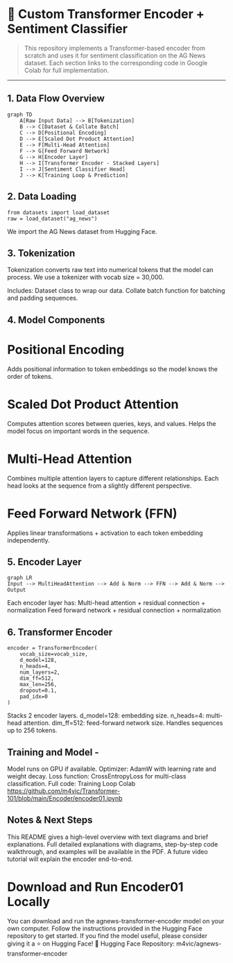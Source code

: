 # 🧠 Custom Transformer Encoder + Sentiment Classifier

> This repository implements a Transformer-based encoder from scratch and uses it for sentiment classification on the AG News dataset. Each section links to the corresponding code in Google Colab for full implementation.

---

## 1. Data Flow Overview

```mermaid
graph TD
    A[Raw Input Data] --> B[Tokenization]
    B --> C[Dataset & Collate Batch]
    C --> D[Positional Encoding]
    D --> E[Scaled Dot Product Attention]
    E --> F[Multi-Head Attention]
    F --> G[Feed Forward Network]
    G --> H[Encoder Layer]
    H --> I[Transformer Encoder - Stacked Layers]
    I --> J[Sentiment Classifier Head]
    J --> K[Training Loop & Prediction]

```

## 2. Data Loading 
```
from datasets import load_dataset
raw = load_dataset("ag_news")
```
We import the AG News dataset from Hugging Face.


## 3. Tokenization
Tokenization converts raw text into numerical tokens that the model can process.
We use a tokenizer with vocab size = 30,000.

Includes:
Dataset class to wrap our data.
Collate batch function for batching and padding sequences.


## 4. Model Components
# Positional Encoding
Adds positional information to token embeddings so the model knows the order of tokens.

# Scaled Dot Product Attention

Computes attention scores between queries, keys, and values.
Helps the model focus on important words in the sequence.

# Multi-Head Attention
Combines multiple attention layers to capture different relationships.
Each head looks at the sequence from a slightly different perspective.

# Feed Forward Network (FFN)
Applies linear transformations + activation to each token embedding independently.


## 5. Encoder Layer
```
graph LR
Input --> MultiHeadAttention --> Add & Norm --> FFN --> Add & Norm --> Output
```
Each encoder layer has:
Multi-head attention + residual connection + normalization
Feed forward network + residual connection + normalization

## 6. Transformer Encoder
```
encoder = TransformerEncoder(
    vocab_size=vocab_size,
    d_model=128,
    n_heads=4,
    num_layers=2,
    dim_ff=512,
    max_len=256,
    dropout=0.1,
    pad_idx=0
)
```
Stacks 2 encoder layers.
d_model=128: embedding size.
n_heads=4: multi-head attention.
dim_ff=512: feed-forward network size.
Handles sequences up to 256 tokens.

## Training and Model - 

Model runs on GPU if available.
Optimizer: AdamW with learning rate and weight decay.
Loss function: CrossEntropyLoss for multi-class classification.
Full code: Training Loop Colab https://github.com/m4vic/Transformer-101/blob/main/Encoder/encoder01.ipynb

## Notes & Next Steps
This README gives a high-level overview with text diagrams and brief explanations.
Full detailed explanations with diagrams, step-by-step code walkthrough, and examples will be available in the PDF.
A future video tutorial will explain the encoder end-to-end.
# Download and Run Encoder01 Locally

You can download and run the agnews-transformer-encoder model on your own computer. Follow the instructions provided in the Hugging Face repository to get started. If you find the model useful, please consider giving it a ⭐ on Hugging Face!
🔗 Hugging Face Repository: m4vic/agnews-transformer-encoder

